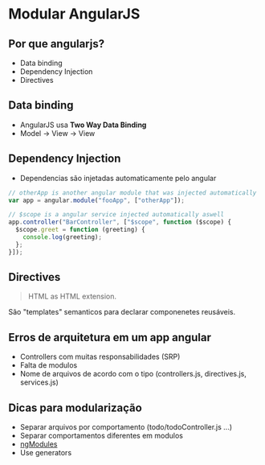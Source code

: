 # Modular AngularJS

## Por que angularjs?
* Data binding
* Dependency Injection
* Directives

## Data binding
* AngularJS usa __Two Way Data Binding__
* Model -> View -> View

## Dependency Injection
* Dependencias são injetadas automaticamente pelo angular

```javascript
// otherApp is another angular module that was injected automatically
var app = angular.module("fooApp", ["otherApp"]);

// $scope is a angular service injected automatically aswell
app.controller("BarController", ["$scope", function ($scope) {
  $scope.greet = function (greeting) {
    console.log(greeting);
  };
}]);
```

## Directives
> HTML as HTML extension.

São "templates" semanticos para declarar componenetes reusáveis.

## Erros de arquitetura em um app angular
* Controllers com muitas responsabilidades (SRP)
* Falta de modulos
* Nome de arquivos de acordo com o tipo (controllers.js, directives.js, services.js)

## Dicas para modularização
* Separar arquivos por comportamento (todo/todoController.js ...)
* Separar comportamentos diferentes em modulos
* [ngModules](http://ngmodules.org)
* Use generators
